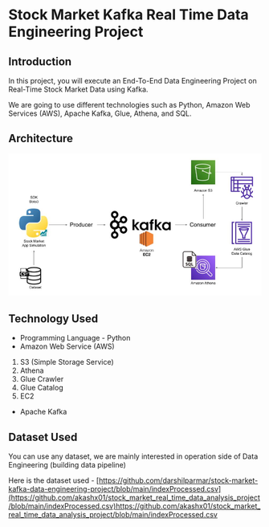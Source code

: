 # Stock Market Kafka Real Time Data Engineering Project

## Introduction 
In this project, you will execute an End-To-End Data Engineering Project on Real-Time Stock Market Data using Kafka.

We are going to use different technologies such as Python, Amazon Web Services (AWS), Apache Kafka, Glue, Athena, and SQL.

## Architecture 
<img src="Architecture.jpg">

## Technology Used
- Programming Language - Python
- Amazon Web Service (AWS)
1. S3 (Simple Storage Service)
2. Athena
3. Glue Crawler
4. Glue Catalog
5. EC2
- Apache Kafka


## Dataset Used
You can use any dataset, we are mainly interested in operation side of Data Engineering (building data pipeline) 

Here is the dataset used - [https://github.com/darshilparmar/stock-market-kafka-data-engineering-project/blob/main/indexProcessed.csv](https://github.com/akashx01/stock_market_real_time_data_analysis_project/blob/main/indexProcessed.csv)https://github.com/akashx01/stock_market_real_time_data_analysis_project/blob/main/indexProcessed.csv
